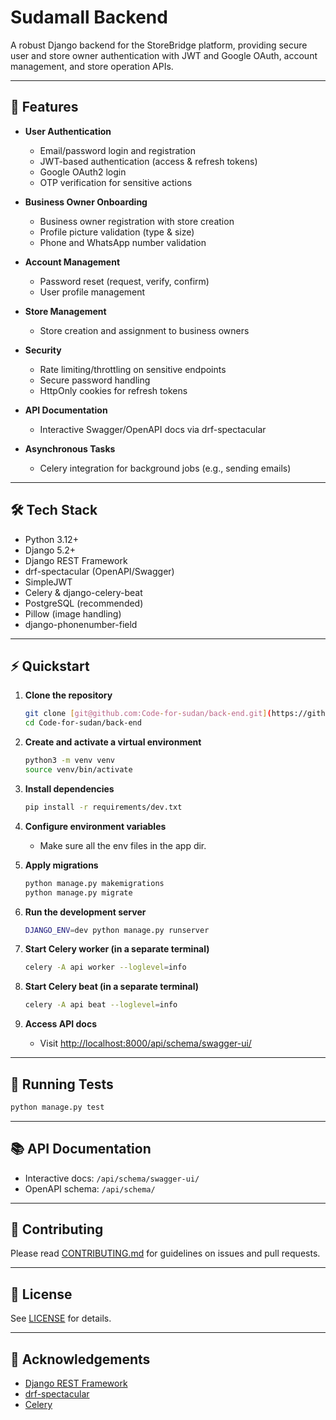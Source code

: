 # Sudamall Backend

A robust Django backend for the StoreBridge platform, providing secure user and store owner authentication with JWT and Google OAuth, account management, and store operation APIs.

---

## 🚀 Features

- **User Authentication**
  - Email/password login and registration
  - JWT-based authentication (access & refresh tokens)
  - Google OAuth2 login
  - OTP verification for sensitive actions

- **Business Owner Onboarding**
  - Business owner registration with store creation
  - Profile picture validation (type & size)
  - Phone and WhatsApp number validation

- **Account Management**
  - Password reset (request, verify, confirm)
  - User profile management

- **Store Management**
  - Store creation and assignment to business owners

- **Security**
  - Rate limiting/throttling on sensitive endpoints
  - Secure password handling
  - HttpOnly cookies for refresh tokens

- **API Documentation**
  - Interactive Swagger/OpenAPI docs via drf-spectacular

- **Asynchronous Tasks**
  - Celery integration for background jobs (e.g., sending emails)

---

## 🛠️ Tech Stack

- Python 3.12+
- Django 5.2+
- Django REST Framework
- drf-spectacular (OpenAPI/Swagger)
- SimpleJWT
- Celery & django-celery-beat
- PostgreSQL (recommended)
- Pillow (image handling)
- django-phonenumber-field

---

## ⚡ Quickstart

1. **Clone the repository**
   ```bash
   git clone [git@github.com:Code-for-sudan/back-end.git](https://github.com/Code-for-sudan/back-end.git)
   cd Code-for-sudan/back-end
   ```

2. **Create and activate a virtual environment**
   ```bash
   python3 -m venv venv
   source venv/bin/activate
   ```

3. **Install dependencies**
   ```bash
   pip install -r requirements/dev.txt
   ```

4. **Configure environment variables**
   - Make sure all the env files in the app dir.

5. **Apply migrations**
   ```bash
   python manage.py makemigrations 
   python manage.py migrate
   ```

6. **Run the development server**
   ```bash
   DJANGO_ENV=dev python manage.py runserver
   ```

7. **Start Celery worker (in a separate terminal)**
   ```bash
   celery -A api worker --loglevel=info
   ```

8. **Start Celery beat (in a separate terminal)**
   ```bash
   celery -A api beat --loglevel=info
   ```

9. **Access API docs**
   - Visit [http://localhost:8000/api/schema/swagger-ui/](http://localhost:8000/api/schema/swagger-ui/)

---

## 🧪 Running Tests

```bash
python manage.py test
```

---

## 📚 API Documentation

- Interactive docs: `/api/schema/swagger-ui/`
- OpenAPI schema: `/api/schema/`

---

## 🤝 Contributing

Please read [CONTRIBUTING.md](../CONTRIBUTING.md) for guidelines on issues and pull requests.

---

## 📄 License

See [LICENSE](../LICENSE) for details.

---

## 📝 Acknowledgements

- [Django REST Framework](https://www.django-rest-framework.org/)
- [drf-spectacular](https://drf-spectacular.readthedocs.io/)
- [Celery](https://docs.celeryq.dev/en/stable/)
